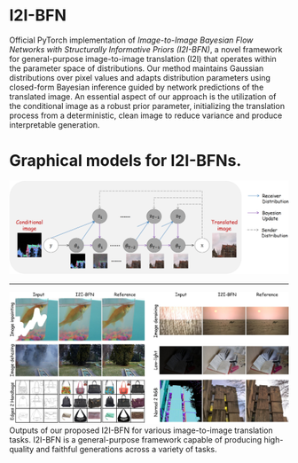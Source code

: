 # I2I-BFN
Official PyTorch implementation of *Image-to-Image Bayesian Flow Networks with Structurally Informative Priors (I2I-BFN)*,  a novel framework for general-purpose image-to-image translation (I2I) that operates within the parameter space of distributions. Our method maintains Gaussian distributions over pixel values and adapts distribution parameters using closed-form Bayesian inference guided by network predictions of the translated image. An essential aspect of our approach is the utilization of the conditional image as a robust prior parameter, initializing the translation process from a deterministic, clean image to reduce variance and produce interpretable generation.

# Graphical models for I2I-BFNs.
<div align="center">
    <img src="assets/graph_main2_00.png" width="720">
</div>

******************************************************
<div align="center">
    <img src="assets/intro-pic2.jpg" width="720">
</div>
Outputs of our proposed I2I-BFN for various image-to-image translation tasks. I2I-BFN is a general-purpose framework capable of producing high-quality and faithful generations across a variety of tasks.

